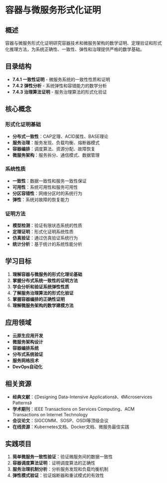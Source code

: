 # 容器与微服务形式化证明

## 概述

容器与微服务形式化证明研究容器技术和微服务架构的数学证明、定理验证和形式化推理方法，为系统正确性、一致性、弹性和治理提供严格的数学基础。

## 目录结构

- **7.4.1 一致性证明** - 微服务系统的一致性性质和证明
- **7.4.2 弹性分析** - 系统弹性和容错能力的数学分析
- **7.4.3 治理算法证明** - 服务治理算法的形式化验证

## 核心概念

### 形式化证明基础

- **分布式一致性**：CAP定理、ACID属性、BASE理论
- **服务治理**：服务发现、负载均衡、熔断器模式
- **容器编排**：调度算法、资源分配、故障恢复
- **微服务架构**：服务拆分、通信模式、数据管理

### 系统性质

- **一致性**：数据一致性和服务一致性保证
- **可用性**：系统可用性和服务可用性
- **分区容错性**：网络分区时的系统行为
- **弹性**：系统对故障的恢复能力

### 证明方法

- **模型检测**：验证有限状态系统的性质
- **定理证明**：形式化证明系统性质
- **仿真验证**：通过仿真验证系统行为
- **统计分析**：基于统计的系统性能分析

## 学习目标

1. **理解容器与微服务的形式化理论基础**
2. **掌握分布式系统一致性的证明方法**
3. **学会分析和验证系统弹性性质**
4. **了解服务治理算法的形式化验证**
5. **掌握容器编排的正确性证明**
6. **理解微服务架构的数学建模方法**

## 应用领域

- **云原生应用开发**
- **微服务架构设计**
- **容器编排系统**
- **分布式系统验证**
- **服务网格技术**
- **DevOps自动化**

## 相关资源

- **经典文献**：《Designing Data-Intensive Applications》、《Microservices Patterns》
- **学术期刊**：IEEE Transactions on Services Computing、ACM Transactions on Internet Technology
- **会议论文**：SIGCOMM、SOSP、OSDI等顶级会议
- **在线资源**：Kubernetes文档、Docker文档、微服务最佳实践

## 实践项目

1. **简单微服务一致性验证**：验证微服务间的数据一致性
2. **容器调度算法证明**：证明调度算法的正确性
3. **服务治理机制分析**：分析服务发现和负载均衡机制
4. **弹性模式验证**：验证熔断器和重试模式的有效性
